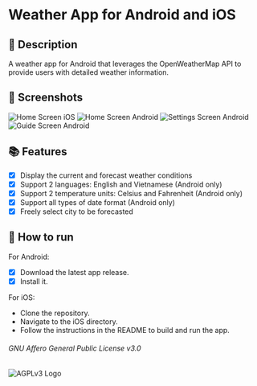 # Weather App for Android and iOS

## 📝 Description
 A weather app for Android that leverages the OpenWeatherMap API to provide users with detailed weather information. 

## 🌃 Screenshots
![Home Screen iOS](https://i.imgur.com/7TStZxP.png)
![Home Screen Android](https://i.imgur.com/IXYPVqo.png)
![Settings Screen Android](https://i.imgur.com/4aGBFtV.png)
![Guide Screen Android](https://i.imgur.com/kMkMsvr.png)

## 📚 Features
- [x] Display the current and forecast weather conditions
- [x] Support 2 languages: English and Vietnamese (Android only)
- [x] Support 2 temperature units: Celsius and Fahrenheit (Android only)
- [x] Support all types of date format (Android only)
- [x] Freely select city to be forecasted

## 📝 How to run
For Android:
- [x] Download the latest app release.
- [x] Install it.

For iOS:
- Clone the repository.
- Navigate to the iOS directory.
- Follow the instructions in the README to build and run the app.

###### GNU Affero General Public License v3.0
![AGPLv3 Logo](https://www.gnu.org/graphics/agplv3-155x51.png)
